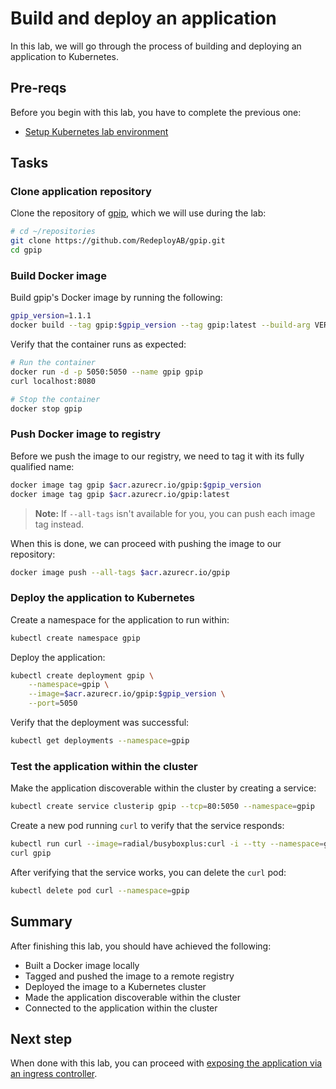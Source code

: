 # Build and deploy an application

In this lab, we will go through the process of building and deploying an application to Kubernetes.

## Pre-reqs

Before you begin with this lab, you have to complete the previous one:

* [Setup Kubernetes lab environment](./00-setup-environment.md)

## Tasks

### Clone application repository

Clone the repository of [gpip][gpip], which we will use during the lab:

```bash
# cd ~/repositories
git clone https://github.com/RedeployAB/gpip.git
cd gpip
```

### Build Docker image

Build gpip's Docker image by running the following:

```bash
gpip_version=1.1.1
docker build --tag gpip:$gpip_version --tag gpip:latest --build-arg VERSION=$gpip_version .
```

Verify that the container runs as expected:

```bash
# Run the container
docker run -d -p 5050:5050 --name gpip gpip
curl localhost:8080

# Stop the container
docker stop gpip
```

### Push Docker image to registry

Before we push the image to our registry, we need to tag it with its fully qualified name:

```bash
docker image tag gpip $acr.azurecr.io/gpip:$gpip_version
docker image tag gpip $acr.azurecr.io/gpip:latest
```

> **Note:** If `--all-tags` isn't available for you, you can push each image tag instead.

When this is done, we can proceed with pushing the image to our repository:

```bash
docker image push --all-tags $acr.azurecr.io/gpip
```

### Deploy the application to Kubernetes

Create a namespace for the application to run within:

```bash
kubectl create namespace gpip
```

Deploy the application:

```bash
kubectl create deployment gpip \
    --namespace=gpip \
    --image=$acr.azurecr.io/gpip:$gpip_version \
    --port=5050
```

Verify that the deployment was successful:

```bash
kubectl get deployments --namespace=gpip
```

### Test the application within the cluster

Make the application discoverable within the cluster by creating a service:

```bash
kubectl create service clusterip gpip --tcp=80:5050 --namespace=gpip
```

Create a new pod running `curl` to verify that the service responds:

```bash
kubectl run curl --image=radial/busyboxplus:curl -i --tty --namespace=gpip
curl gpip
```

After verifying that the service works, you can delete the `curl` pod:

```bash
kubectl delete pod curl --namespace=gpip
```

## Summary

After finishing this lab, you should have achieved the following:

* Built a Docker image locally
* Tagged and pushed the image to a remote registry
* Deployed the image to a Kubernetes cluster
* Made the application discoverable within the cluster
* Connected to the application within the cluster

## Next step

When done with this lab, you can proceed with [exposing the application via an ingress controller](./02-deploy-ingress.md).

<!-- References -->

[gpip]: https://github.com/RedeployAB/gpip
